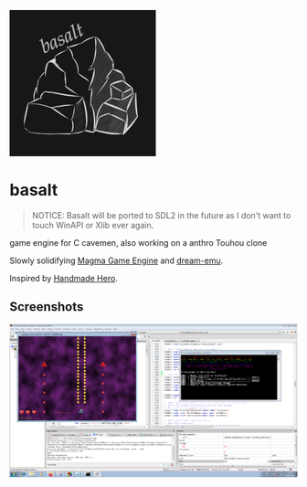 ![basalt](misc/logo_small.png)

# basalt

> NOTICE: Basalt will be ported to SDL2 in the future as I don't want to touch WinAPI or Xlib ever again.

game engine for C cavemen, also working on a anthro Touhou clone

Slowly solidifying [Magma Game Engine](https://github.com/bramtechs/RaylibMagmaEngine) and [dream-emu](https://github.com/bramtechs/dream-emu).

Inspired by [Handmade Hero](https://handmadehero.org/).

## Screenshots
![Preview](screenshots/windows7_2.PNG)
